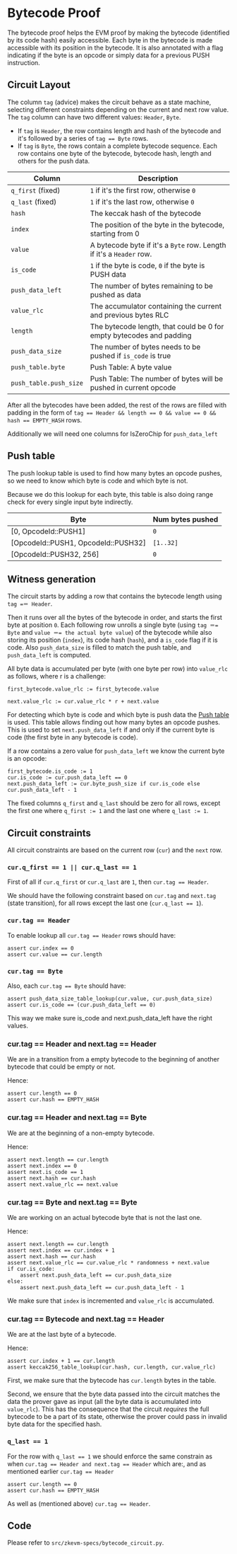 # Bytecode Proof

The bytecode proof helps the EVM proof by making the bytecode (identified by its code hash) easily accessible. Each byte in the bytecode is made accessible with its position in the bytecode. It is also annotated with a flag indicating if the byte is an opcode or simply data for a previous PUSH instruction.

## Circuit Layout

The column `tag` (advice) makes the circuit behave as a state machine, selecting different constraints depending on the current and next row value. The `tag` column can have two different values: `Header`, `Byte`. 
- If `tag` is `Header`, the row contains length and hash of the bytecode and it's followed by a series of `tag == Byte` rows.
- If `tag` is `Byte`, the rows contain a complete bytecode sequence. Each row contains one byte of the bytecode, bytecode hash, length and others for the push data.


| Column                | Description                                                         |
| --------------------- | --------------------------------------------------------------------|
| `q_first` (fixed)     | `1` if it's the first row, otherwise `0`                            |
| `q_last` (fixed)      | `1` if it's the last row, otherwise `0`                             |
| `hash`                | The keccak hash of the bytecode                                     |
| `index`               | The position of the byte in the bytecode, starting from 0           |
| `value`               | A bytecode byte if it's a `Byte` row. Length if it's a `Header` row.|
| `is_code`             | `1` if the byte is code, `0` if the byte is PUSH data               |
| `push_data_left`      | The number of bytes remaining to be pushed as data                  |
| `value_rlc`           | The accumulator containing the current and previous bytes RLC       |
| `length`              | The bytecode length, that could be 0 for empty bytecodes and padding|
| `push_data_size`      | The number of bytes needs to be pushed if `is_code` is true         |
| `push_table.byte`     | Push Table: A byte value                                            |
| `push_table.push_size`| Push Table: The number of bytes will be pushed in current opcode    |


After all the bytecodes have been added, the rest of the rows are filled with padding in the form of `tag == Header && length == 0 && value == 0 && hash == EMPTY_HASH` rows.

Additionally we will need one columns for IsZeroChip for `push_data_left`

## Push table

The push lookup table is used to find how many bytes an opcode pushes, so we need to know which byte is code and which byte is not.

Because we do this lookup for each byte, this table is also doing range check for every single input byte indirectly.

| Byte                                    | Num bytes pushed  |
| --------------------------------------- | ----------------- |
| \[0, OpcodeId::PUSH1\]                  | `0`               |
| \[OpcodeId::PUSH1, OpcodeId::PUSH32\]   | `[1..32]`         |
| \[OpcodeId::PUSH32, 256\]               | `0`               |

## Witness generation

The circuit starts by adding a row that contains the bytecode length using `tag =＝ Header`.

Then it runs over all the bytes of the bytecode in order, and starts the first byte at position `0`. Each following row unrolls a single byte (using `tag ＝= Byte` and `value ＝= the actual byte value`) of the bytecode while also storing its position (`index`), its code hash (`hash`), and a `is_code` flag if it is code. Also `push_data_size` is filled to match the push table, and `push_data_left` is computed.

All byte data is accumulated per byte (with one byte per row) into `value_rlc` as follows, where r is a challenge:

```
first_bytecode.value_rlc := first_bytecode.value

next.value_rlc := cur.value_rlc * r + next.value
```

For detecting which byte is code and which byte is push data the [Push table](#push-table) is used. This table allows finding out how many bytes an opcode pushes. This is used to set `next.push_data_left` if and only if the current byte is code (the first byte in any bytecode is code).

If a row contains a zero value for `push_data_left` we know the current byte is an opcode:

```
first_bytecode.is_code := 1
cur.is_code := cur.push_data_left == 0
next.push_data_left := cur.byte_push_size if cur.is_code else cur.push_data_left - 1
```

The fixed columns `q_first` and `q_last` should be zero for all rows, except the first one where `q_first := 1` and the last one where `q_last := 1`.

## Circuit constraints

All circuit constraints are based on the current row (`cur`) and the `next` row.

### `cur.q_first == 1 || cur.q_last == 1`

First of all if `cur.q_first` or `cur.q_last` are `1`, then `cur.tag == Header`.

We should have the following constraint based on `cur.tag` and `next.tag` (state transition), for all rows except the last one (`cur.q_last == 1`).

### `cur.tag == Header`

To enable lookup all `cur.tag == Header` rows should have:

```
assert cur.index == 0
assert cur.value == cur.length
```

### `cur.tag == Byte`

Also, each `cur.tag == Byte` should have:

```
assert push_data_size_table_lookup(cur.value, cur.push_data_size)
assert cur.is_code == (cur.push_data_left == 0)
```

This way we make sure is_code and next.push_data_left have the right values.

### cur.tag == Header and next.tag == Header

We are in a transition from a empty bytecode to the beginning of another bytecode that could be empty or not.

Hence:
```
assert cur.length == 0
assert cur.hash == EMPTY_HASH
```

### cur.tag == Header and next.tag == Byte

We are at the beginning of a non-empty bytecode.

Hence:

```
assert next.length == cur.length
assert next.index == 0
assert next.is_code == 1
assert next.hash == cur.hash
assert next.value_rlc == next.value
```

### cur.tag == Byte and next.tag == Byte

We are working on an actual bytecode byte that is not the last one.

Hence:

```
assert next.length == cur.length
assert next.index == cur.index + 1
assert next.hash == cur.hash
assert next.value_rlc == cur.value_rlc * randomness + next.value
if cur.is_code:
    assert next.push_data_left == cur.push_data_size
else:
    assert next.push_data_left == cur.push_data_left - 1
```

We make sure that `index` is incremented and `value_rlc` is accumulated.

### cur.tag == Bytecode and next.tag == Header

We are at the last byte of a bytecode.

Hence:

```
assert cur.index + 1 == cur.length
assert keccak256_table_lookup(cur.hash, cur.length, cur.value_rlc)
```

First, we make sure that the bytecode has `cur.length` bytes in the table.

Second, we ensure that the byte data passed into the circuit matches the data the prover gave as input (all the byte data is accumulated into `value_rlc`). This has the consequence that the circuit _requires_ the full bytecode to be a part of its state, otherwise the prover could pass in invalid byte data for the specified hash.

### `q_last == 1`

For the row with `q_last == 1` we should enforce the same constrain as when `cur.tag == Header and next.tag == Header` which are:, and as mentioned earlier `cur.tag == Header`

```
assert cur.length == 0
assert cur.hash == EMPTY_HASH
```

As well as (mentioned above) `cur.tag == Header`.

## Code

Please refer to `src/zkevm-specs/bytecode_circuit.py`.
